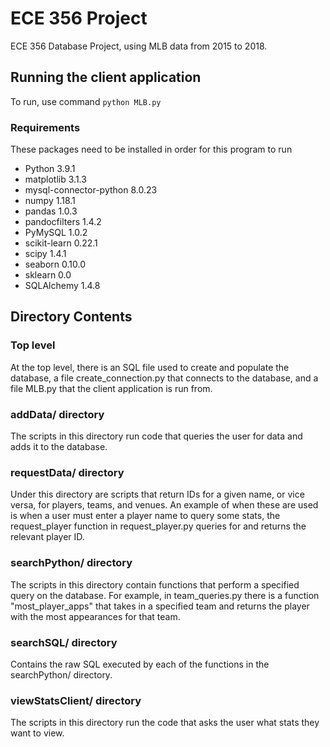 # ECE 356 Project

ECE 356 Database Project, using MLB data from 2015 to 2018.

## Running the client application

To run, use command `python MLB.py`

### Requirements

These packages need to be installed in order for this program to run

* Python 3.9.1
* matplotlib 3.1.3
* mysql-connector-python 8.0.23
* numpy 1.18.1
* pandas 1.0.3
* pandocfilters 1.4.2
* PyMySQL 1.0.2
* scikit-learn 0.22.1
* scipy 1.4.1
* seaborn 0.10.0
* sklearn 0.0
* SQLAlchemy 1.4.8

## Directory Contents

### Top level
At the top level, there is an SQL file used to create and populate the database, a file create_connection.py that
connects to the database, and a file MLB.py that the client application is run from.

### addData/ directory
The scripts in this directory run code that queries the user for data and adds it to the database.

### requestData/ directory
Under this directory are scripts that return IDs for a given name, or vice versa, for players, teams, and venues. An
example of when these are used is when a user must enter a player name to query some stats, the request_player function
in request_player.py queries for and returns the relevant player ID.

### searchPython/ directory
The scripts in this directory contain functions that perform a specified query on the database. For example, in
team_queries.py there is a function "most_player_apps" that takes in a specified team and returns the player with the
most appearances for that team.

### searchSQL/ directory
Contains the raw SQL executed by each of the functions in the searchPython/ directory.

### viewStatsClient/ directory
The scripts in this directory run the code that asks the user what stats they want to view.